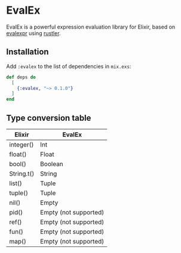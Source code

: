 # EvalEx

EvalEx is a powerful expression evaluation library for Elixir, based on [evalexpr]() using [rustler]().

## Installation

Add `:evalex` to the list of dependencies in `mix.exs`:

```elixir
def deps do
  [
    {:evalex, "~> 0.1.0"}
  ]
end
```

## Type conversion table

| Elixir     | EvalEx                |
| ---------- | --------------------- |
| integer()  | Int                   |
| float()    | Float                 |
| bool()     | Boolean               |
| String.t() | String                |
| list()     | Tuple                 |
| tuple()    | Tuple                 |
| nil()      | Empty                 |
| pid()      | Empty (not supported) |
| ref()      | Empty (not supported) |
| fun()      | Empty (not supported) |
| map()      | Empty (not supported) |
